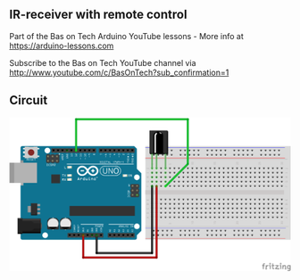 ## IR-receiver with remote control
Part of the Bas on Tech Arduino YouTube lessons - More info at https://arduino-lessons.com

Subscribe to the Bas on Tech YouTube channel via http://www.youtube.com/c/BasOnTech?sub_confirmation=1

## Circuit
![alt text](./ir-receiver.png "circuit schema")